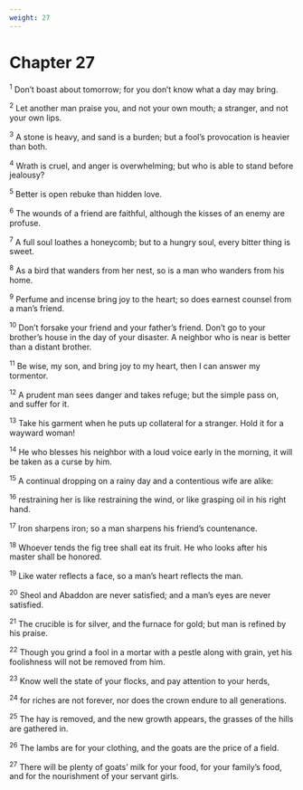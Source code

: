 ```yaml
---
weight: 27
---
```


# Chapter 27

<sup>1</sup> Don’t boast about tomorrow; for you don’t know what a day may bring. 

<sup>2</sup> Let another man praise you, and not your own mouth; a stranger, and not your own lips. 

<sup>3</sup> A stone is heavy, and sand is a burden; but a fool’s provocation is heavier than both. 

<sup>4</sup> Wrath is cruel, and anger is overwhelming; but who is able to stand before jealousy? 

<sup>5</sup> Better is open rebuke than hidden love. 

<sup>6</sup> The wounds of a friend are faithful, although the kisses of an enemy are profuse. 

<sup>7</sup> A full soul loathes a honeycomb; but to a hungry soul, every bitter thing is sweet. 

<sup>8</sup> As a bird that wanders from her nest, so is a man who wanders from his home. 

<sup>9</sup> Perfume and incense bring joy to the heart; so does earnest counsel from a man’s friend. 

<sup>10</sup> Don’t forsake your friend and your father’s friend. Don’t go to your brother’s house in the day of your disaster. A neighbor who is near is better than a distant brother. 

<sup>11</sup> Be wise, my son, and bring joy to my heart, then I can answer my tormentor. 

<sup>12</sup> A prudent man sees danger and takes refuge; but the simple pass on, and suffer for it. 

<sup>13</sup> Take his garment when he puts up collateral for a stranger. Hold it for a wayward woman! 

<sup>14</sup> He who blesses his neighbor with a loud voice early in the morning, it will be taken as a curse by him. 

<sup>15</sup> A continual dropping on a rainy day and a contentious wife are alike: 

<sup>16</sup> restraining her is like restraining the wind, or like grasping oil in his right hand. 

<sup>17</sup> Iron sharpens iron; so a man sharpens his friend’s countenance. 

<sup>18</sup> Whoever tends the fig tree shall eat its fruit. He who looks after his master shall be honored. 

<sup>19</sup> Like water reflects a face, so a man’s heart reflects the man. 

<sup>20</sup> Sheol and Abaddon are never satisfied; and a man’s eyes are never satisfied. 

<sup>21</sup> The crucible is for silver, and the furnace for gold; but man is refined by his praise. 

<sup>22</sup> Though you grind a fool in a mortar with a pestle along with grain, yet his foolishness will not be removed from him. 

<sup>23</sup> Know well the state of your flocks, and pay attention to your herds, 

<sup>24</sup> for riches are not forever, nor does the crown endure to all generations. 

<sup>25</sup> The hay is removed, and the new growth appears, the grasses of the hills are gathered in. 

<sup>26</sup> The lambs are for your clothing, and the goats are the price of a field. 

<sup>27</sup> There will be plenty of goats’ milk for your food, for your family’s food, and for the nourishment of your servant girls. 


